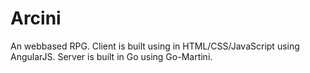 Arcini
======

An webbased RPG. Client is built using in HTML/CSS/JavaScript using AngularJS. Server is built in Go using Go-Martini.
